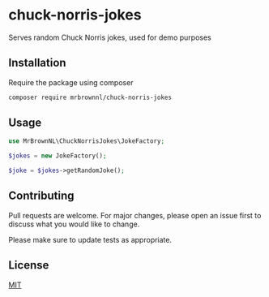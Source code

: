 # chuck-norris-jokes

Serves random Chuck Norris jokes, used for demo purposes

## Installation

Require the package using composer

```bash
composer require mrbrownnl/chuck-norris-jokes
```

## Usage

```php
use MrBrownNL\ChuckNorrisJokes\JokeFactory;

$jokes = new JokeFactory();

$joke = $jokes->getRandomJoke();
```

## Contributing
Pull requests are welcome. For major changes, please open an issue first to discuss what you would like to change.

Please make sure to update tests as appropriate.

## License
[MIT](./LICENSE.md)
